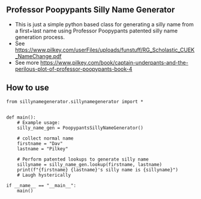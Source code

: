 ## Professor Poopypants Silly Name Generator
- This is just a simple python based class for generating a silly name from a first+last name using Professor Poopypants patented silly name generation process.
- See https://www.pilkey.com/userFiles/uploads/funstuff/RG_Scholastic_CUEK_NameChange.pdf
- See more https://www.pilkey.com/book/captain-underpants-and-the-perilous-plot-of-professor-poopypants-book-4

## How to use
```
from sillynamegenerator.sillynamegenerator import *


def main():
    # Example usage:
    silly_name_gen = PoopypantsSillyNameGenerator()

    # collect normal name
    firstname = "Dav"
    lastname = "Pilkey"

    # Perform patented lookups to generate silly name
    sillyname = silly_name_gen.lookup(firstname, lastname)
    print(f"{firstname} {lastname}'s silly name is {sillyname}")
    # Laugh hysterically

if __name__ == "__main__":
    main()

```
